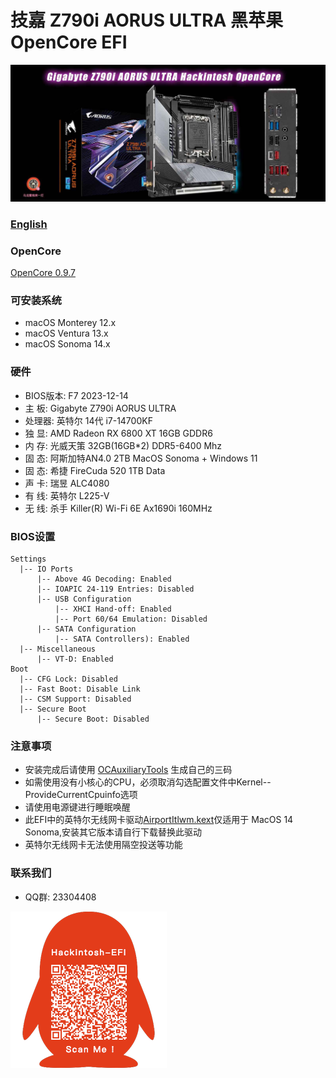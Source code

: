 # 技嘉 Z790i AORUS ULTRA 黑苹果 OpenCore EFI

![image](ScreenShot/Gigabyte-Z790i-AORUS-ULTRA.jpg)

### [English](https://github.com/hackintosh-efi/ASRock-DeskMini-310)

### OpenCore

[OpenCore 0.9.7](https://github.com/acidanthera/OpenCorePkg)

### 可安装系统

- macOS Monterey 12.x 
- macOS Ventura  13.x 
- macOS Sonoma  14.x 


### 硬件

- BIOS版本: F7  2023-12-14
- 主  板: Gigabyte Z790i AORUS ULTRA
- 处理器: 英特尔 14代 i7-14700KF
- 独   显: AMD Radeon RX 6800 XT 16GB GDDR6
- 内   存: 光威天策 32GB(16GB*2) DDR5-6400 Mhz
- 固   态: 阿斯加特AN4.0 2TB   MacOS Sonoma + Windows 11
- 固   态: 希捷 FireCuda 520 1TB   Data
- 声   卡: 瑞昱 ALC4080
- 有   线: 英特尔 L225-V
- 无   线: 杀手 Killer(R) Wi-Fi 6E Ax1690i 160MHz

### BIOS设置

```
Settings
  |-- IO Ports
      |-- Above 4G Decoding: Enabled
      |-- IOAPIC 24-119 Entries: Disabled
      |-- USB Configuration
          |-- XHCI Hand-off: Enabled 
          |-- Port 60/64 Emulation: Disabled
      |-- SATA Configuration
          |-- SATA Controllers): Enabled 
  |-- Miscellaneous 
      |-- VT-D: Enabled    
Boot 
  |-- CFG Lock: Disabled
  |-- Fast Boot: Disable Link
  |-- CSM Support: Disabled
  |-- Secure Boot
      |-- Secure Boot: Disabled
```



### 注意事项

 - 安装完成后请使用 [OCAuxiliaryTools](https://github.com/ic005k/OCAuxiliaryTools/releases) 生成自己的三码
 - 如需使用没有小核心的CPU，必须取消勾选配置文件中Kernel--ProvideCurrentCpuinfo选项
 - 请使用电源键进行睡眠唤醒
 - 此EFI中的英特尔无线网卡驱动[AirportItlwm.kext](https://github.com/OpenIntelWireless/itlwm/releases)仅适用于 MacOS 14 Sonoma,安装其它版本请自行下载替换此驱动
 - 英特尔无线网卡无法使用隔空投送等功能



### 联系我们

- QQ群: 23304408

![image](ScreenShot/QRCode.png)